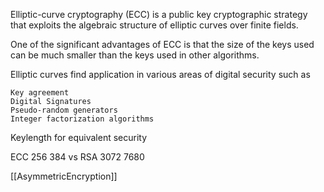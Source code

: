Elliptic-curve cryptography (ECC) is a public key cryptographic strategy that exploits the algebraic structure of elliptic curves over finite fields.

One of the significant advantages of ECC is that the size of the keys used can be much smaller than the keys used in other algorithms.

Elliptic curves find application in various areas of digital security such as

    Key agreement
    Digital Signatures
    Pseudo-random generators
    Integer factorization algorithms

Keylength for equivalent security

ECC		256		384	
vs
RSA		3072	7680

[[AsymmetricEncryption]]